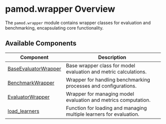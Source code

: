 # pamod.wrapper Overview

The `pamod.wrapper` module contains wrapper classes for evaluation and benchmarking, encapsulating core functionality.

## Available Components

| Component              | Description                                                    |
|------------------------|----------------------------------------------------------------|
| [BaseEvaluatorWrapper](baseevaluatorwrapper.md) | Base wrapper class for model evaluation and metric calculations. |
| [BenchmarkWrapper](benchmarkwrapper.md)         | Wrapper for handling benchmarking processes and configurations.   |
| [EvaluatorWrapper](evaluatorwrapper.md)         | Wrapper for managing model evaluation and metrics computation.    |
| [load_learners](loadlearners.md)               | Function for loading and managing multiple learners for evaluation. |

